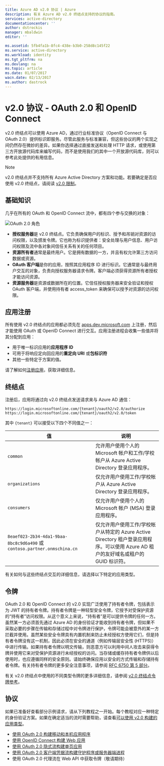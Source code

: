 ```yaml
---
title: Azure AD v2.0 协议 | Azure
description: 有关 Azure AD v2.0 终结点支持的协议的指南。
services: active-directory
documentationcenter: ''
author: dstrockis
manager: mbaldwin
editor: ''

ms.assetid: 5fb4fa1b-8fc4-438e-b3b0-258d8c145f22
ms.service: active-directory
ms.workload: identity
ms.tgt_pltfrm: na
ms.devlang: na
ms.topic: article
ms.date: 01/07/2017
wacn.date: 02/13/2017
ms.author: dastrock
---
```


# v2.0 协议 - OAuth 2.0 和 OpenID Connect  <a name="oauth2-authorization-code-flow"></a>

v2.0 终结点可以使用 Azure AD，通过行业标准协议（OpenID Connect 与 OAuth 2.0）提供标识即服务。尽管此服务与标准兼容，但这些协议的两个实现之间仍然存在微妙的差异。如果你选择通过直接发送和处理 HTTP 请求，或使用第三方开放源代码库来编写代码，而不是使用我们的其中一个开放源代码库，则可以参考此处提供的有用信息。
<!-- TODO: Need link to libraries above -->

> [!NOTE]
v2.0 终结点并不支持所有 Azure Active Directory 方案和功能。若要确定是否应使用 v2.0 终结点，请阅读 [v2.0 限制](./active-directory-v2-limitations.md)。
> 
> 

## 基础知识
几乎在所有的 OAuth 和 OpenID Connect 流中，都有四个参与交换的对象：

![OAuth 2.0 角色](./media/active-directory-v2-flows/protocols_roles.png)

- **授权服务器**是 v2.0 终结点。它负责确保用户的标识、授予和吊销对资源的访问权限，以及颁发令牌。它也称为标识提供者：安全处理与用户信息、用户访问权限及流中各对象间信任关系有关的任何项目。
- **资源所有者**通常是最终用户。它是拥有数据的一方，并且有权允许第三方访问数据或资源。
- **OAuth 客户端**是你的应用，按照其应用程序 ID 进行标识。它通常是与最终用户交互的对象，负责向授权服务器请求令牌。客户端必须获得资源所有者授权才能访问资源。
- **资源服务器**是资源或数据所在的位置。它信任授权服务器来安全验证和授权 OAuth 客户端，并使用持有者 access\_token 来确保可以授予对资源的访问权限。

## 应用注册  <a name="openid-connect-sign-in-flow"></a>
所有使用 v2.0 终结点的应用都必须先在 [apps.dev.microsoft.com](https://apps.dev.microsoft.com/?referrer=/documentation/articles&deeplink=/appList) 上注册，然后才能使用 OAuth 或 OpenID Connect 进行交互。应用注册进程会收集一些值并将其分配到应用：

- 用于唯一标识应用的**应用程序 ID**
- 可用于将响应定向回应用的**重定向 URI** 或**包标识符**
- 其他一些特定于方案的值。

请了解如何[注册应用](./active-directory-v2-app-registration.md)，获取详细信息。

## 终结点  <a name="endpoints"></a>
注册后，应用将通过向 v2.0 终结点发送请求来与 Azure AD 通信：

```
https://login.microsoftonline.com/{tenant}/oauth2/v2.0/authorize
https://login.microsoftonline.com/{tenant}/oauth2/v2.0/token
```

其中 `{tenant}` 可以接受以下四个不同值之一：

| 值 | 说明 |
| --- | --- |
| `common` |允许用户使用个人的 Microsoft 帐户和工作/学校帐户从 Azure Active Directory 登录应用程序。 |
| `organizations` |仅允许用户使用工作/学校帐户从 Azure Active Directory 登录应用程序。 |
| `consumers` |仅允许用户使用个人的 Microsoft 帐户 (MSA) 登录应用程序。 |
| `8eaef023-2b34-4da1-9baa-8bc8c9d6a490` 或 `contoso.partner.onmschina.cn` |仅允许用户使用工作/学校帐户从特定的 Azure Active Directory 租户登录应用程序。可以使用 Azure AD 租户的友好域名或租户的 GUID 标识符。 |

有关如何与这些终结点交互的详细信息，请选择以下特定的应用类型。

## 令牌
OAuth 2.0 和 OpenID Connect 的 v2.0 实现广泛使用了持有者令牌，包括表示为 JWT 的持有者令牌。持有者令牌是一种轻型安全令牌，它授予对受保护资源的“持有者”访问权限。从这个意义上来说，“持有者”是可以提供令牌的任何一方。虽然某一方必须首先通过 Azure AD 的身份验证才能收到持有者令牌，但如果不采取必要的步骤在传输和存储过程中对令牌进行保护，令牌可能会被意外的某一方拦截并使用。虽然某些安全令牌具有内置机制来防止未经授权方使用它们，但是持有者令牌没有这一机制，因此必须在安全的通道（例如传输层安全性 (HTTPS)）中进行传输。如果持有者令牌以明文传输，则恶意方可以利用中间人攻击来获得令牌并使用它来对受保护资源进行未经授权的访问。当存储或缓存持有者令牌供以后使用时，也应遵循同样的安全原则。请始终确保应用以安全的方式传输和存储持有者令牌。有关持有者令牌的更多安全注意事项，请参阅 [RFC 6750 第 5 部分](http://tools.ietf.org/html/rfc6750)。

有关 v2.0 终结点中使用的不同类型令牌的更多详细信息，请参阅 [v2.0 终结点令牌参考](./active-directory-v2-tokens.md)。

## 协议
如果已准备好查看部分示例请求，请从下列教程之一开始。每个教程对应一种特定的身份验证方案。如果在确定适当的流时需要帮助，请查看[可以使用 v2.0 构建的应用类型](./active-directory-v2-flows.md)。

- [使用 OAuth 2.0 构建移动和本机应用程序](./active-directory-v2-protocols-oauth-code.md)
- [使用 OpenID Connect 构建 Web 应用](./active-directory-v2-protocols-oidc.md)
- [使用 OAuth 2.0 隐式流构建单页应用](./active-directory-v2-protocols-implicit.md)
- [使用 OAuth 2.0 客户端凭据流构建守护程序或服务器端进程](./active-directory-v2-protocols-oauth-client-creds.md)
- 使用 OAuth 2.0 代理流在 Web API 中获取令牌（敬请期待）

<!-- - Get tokens using a username & password with the OAuth 2.0 Resource Owner Password Credentials Flow (coming soon) --> 

<!---HONumber=Mooncake_0206_2017-->
<!--Update_Description: wording update-->